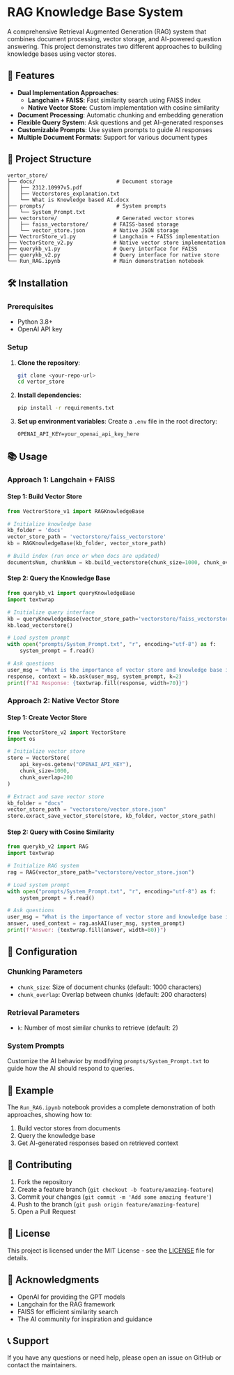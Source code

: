 # RAG Knowledge Base System

A comprehensive Retrieval Augmented Generation (RAG) system that combines document processing, vector storage, and AI-powered question answering. This project demonstrates two different approaches to building knowledge bases using vector stores.

## 🚀 Features

- **Dual Implementation Approaches**:
  - **Langchain + FAISS**: Fast similarity search using FAISS index
  - **Native Vector Store**: Custom implementation with cosine similarity
- **Document Processing**: Automatic chunking and embedding generation
- **Flexible Query System**: Ask questions and get AI-generated responses
- **Customizable Prompts**: Use system prompts to guide AI responses
- **Multiple Document Formats**: Support for various document types

## 📁 Project Structure

```
vertor_store/
├── docs/                          # Document storage
│   ├── 2312.10997v5.pdf
│   ├── Vectorstores_explanation.txt
│   └── What is Knowledge based AI.docx
├── prompts/                       # System prompts
│   └── System_Prompt.txt
├── vectorstore/                   # Generated vector stores
│   ├── faiss_vectorstore/        # FAISS-based storage
│   └── vector_store.json         # Native JSON storage
├── VectrorStore_v1.py            # Langchain + FAISS implementation
├── VectorStore_v2.py             # Native vector store implementation
├── querykb_v1.py                 # Query interface for FAISS
├── querykb_v2.py                 # Query interface for native store
└── Run_RAG.ipynb                 # Main demonstration notebook
```

## 🛠️ Installation

### Prerequisites

- Python 3.8+
- OpenAI API key

### Setup

1. **Clone the repository**:
   ```bash
   git clone <your-repo-url>
   cd vertor_store
   ```

2. **Install dependencies**:
   ```bash
   pip install -r requirements.txt
   ```

3. **Set up environment variables**:
   Create a `.env` file in the root directory:
   ```env
   OPENAI_API_KEY=your_openai_api_key_here
   ```

## 📚 Usage

### Approach 1: Langchain + FAISS

#### Step 1: Build Vector Store
```python
from VectrorStore_v1 import RAGKnowledgeBase

# Initialize knowledge base
kb_folder = 'docs'
vector_store_path = 'vectorstore/faiss_vectorstore'
kb = RAGKnowledgeBase(kb_folder, vector_store_path)

# Build index (run once or when docs are updated)
documentsNum, chunkNum = kb.build_vectorstore(chunk_size=1000, chunk_overlap=200)
```

#### Step 2: Query the Knowledge Base
```python
from querykb_v1 import queryKnowledgeBase
import textwrap

# Initialize query interface
kb = queryKnowledgeBase(vector_store_path='vectorstore/faiss_vectorstore')
kb.load_vectorstore()

# Load system prompt
with open("prompts/System_Prompt.txt", "r", encoding="utf-8") as f:
    system_prompt = f.read()

# Ask questions
user_msg = "What is the importance of vector store and knowledge base in AI?"
response, context = kb.ask(user_msg, system_prompt, k=2)
print(f"AI Response: {textwrap.fill(response, width=70)}")
```

### Approach 2: Native Vector Store

#### Step 1: Create Vector Store
```python
from VectorStore_v2 import VectorStore
import os

# Initialize vector store
store = VectorStore(
    api_key=os.getenv("OPENAI_API_KEY"), 
    chunk_size=1000, 
    chunk_overlap=200
)

# Extract and save vector store
kb_folder = "docs"
vector_store_path = "vectorstore/vector_store.json"
store.exract_save_vector_store(store, kb_folder, vector_store_path)
```

#### Step 2: Query with Cosine Similarity
```python
from querykb_v2 import RAG
import textwrap

# Initialize RAG system
rag = RAG(vector_store_path="vectorstore/vector_store.json")

# Load system prompt
with open("prompts/System_Prompt.txt", "r", encoding="utf-8") as f:
    system_prompt = f.read()

# Ask questions
user_msg = "What is the importance of vector store and knowledge base in AI?"
answer, used_context = rag.askAI(user_msg, system_prompt)
print(f"Answer: {textwrap.fill(answer, width=80)}")
```

## 🔧 Configuration

### Chunking Parameters
- `chunk_size`: Size of document chunks (default: 1000 characters)
- `chunk_overlap`: Overlap between chunks (default: 200 characters)

### Retrieval Parameters
- `k`: Number of most similar chunks to retrieve (default: 2)

### System Prompts
Customize the AI behavior by modifying `prompts/System_Prompt.txt` to guide how the AI should respond to queries.

## 📖 Example

The `Run_RAG.ipynb` notebook provides a complete demonstration of both approaches, showing how to:
1. Build vector stores from documents
2. Query the knowledge base
3. Get AI-generated responses based on retrieved context

## 🤝 Contributing

1. Fork the repository
2. Create a feature branch (`git checkout -b feature/amazing-feature`)
3. Commit your changes (`git commit -m 'Add some amazing feature'`)
4. Push to the branch (`git push origin feature/amazing-feature`)
5. Open a Pull Request

## 📄 License

This project is licensed under the MIT License - see the [LICENSE](LICENSE) file for details.

## 🙏 Acknowledgments

- OpenAI for providing the GPT models
- Langchain for the RAG framework
- FAISS for efficient similarity search
- The AI community for inspiration and guidance

## 📞 Support

If you have any questions or need help, please open an issue on GitHub or contact the maintainers.
